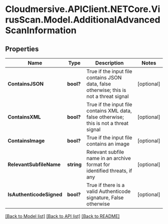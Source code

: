 # Cloudmersive.APIClient.NETCore.VirusScan.Model.AdditionalAdvancedScanInformation
## Properties

Name | Type | Description | Notes
------------ | ------------- | ------------- | -------------
**ContainsJSON** | **bool?** | True if the input file contains JSON data, false otherwise; this is not a threat signal | [optional] 
**ContainsXML** | **bool?** | True if the input file contains XML data, false otherwise; this is not a threat signal | [optional] 
**ContainsImage** | **bool?** | True if the input file contains an image | [optional] 
**RelevantSubfileName** | **string** | Relevant subfile name in an archive format for identified threats, if any | [optional] 
**IsAuthenticodeSigned** | **bool?** | True if there is a valid Authenticode signature, False otherwise | [optional] 

[[Back to Model list]](../README.md#documentation-for-models) [[Back to API list]](../README.md#documentation-for-api-endpoints) [[Back to README]](../README.md)

